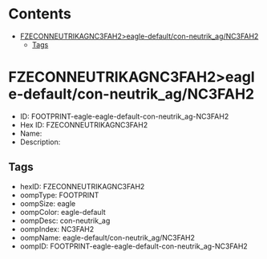 



Contents
========

* [FZECONNEUTRIKAGNC3FAH2>eagle-default/con-neutrik_ag/NC3FAH2](#fzeconneutrikagnc3fah2eagle-defaultcon-neutrik_agnc3fah2)
	* [Tags](#tags)

# FZECONNEUTRIKAGNC3FAH2>eagle-default/con-neutrik_ag/NC3FAH2

- ID: FOOTPRINT-eagle-eagle-default-con-neutrik_ag-NC3FAH2
- Hex ID: FZECONNEUTRIKAGNC3FAH2
- Name: 
- Description: 

## Tags

- hexID: FZECONNEUTRIKAGNC3FAH2
- oompType: FOOTPRINT
- oompSize: eagle
- oompColor: eagle-default
- oompDesc: con-neutrik_ag
- oompIndex: NC3FAH2
- oompName: eagle-default/con-neutrik_ag/NC3FAH2
- oompID: FOOTPRINT-eagle-eagle-default-con-neutrik_ag-NC3FAH2

